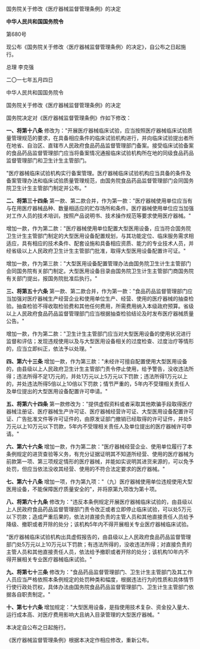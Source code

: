国务院关于修改《医疗器械监督管理条例》的决定

**中华人民共和国国务院令**

第680号

现公布《国务院关于修改〈医疗器械监督管理条例〉的决定》，自公布之日起施行。

总理 李克强

二〇一七年五月四日

中华人民共和国国务院令

国务院关于修改《医疗器械监督管理条例》的决定

国务院决定对《医疗器械监督管理条例》作如下修改：

**一、将第十八条** 修改为："开展医疗器械临床试验，应当按照医疗器械临床试验质量管理规范的要求，在具备相应条件的临床试验机构进行，并向临床试验提出者所在地省、自治区、直辖市人民政府食品药品监督管理部门备案。接受临床试验备案的食品药品监督管理部门应当将备案情况通报临床试验机构所在地的同级食品药品监督管理部门和卫生计生主管部门。

"医疗器械临床试验机构实行备案管理。医疗器械临床试验机构应当具备的条件及备案管理办法和临床试验质量管理规范，由国务院食品药品监督管理部门会同国务院卫生计生主管部门制定并公布。"

**二、将第三十四条** 第一款、第二款合并，作为第一款："医疗器械使用单位应当有与在用医疗器械品种、数量相适应的贮存场所和条件。医疗器械使用单位应当加强对工作人员的技术培训，按照产品说明书、技术操作规范等要求使用医疗器械。"

增加一款，作为第二款："医疗器械使用单位配置大型医用设备，应当符合国务院卫生计生主管部门制定的大型医用设备配置规划，与其功能定位、临床服务需求相适应，具有相应的技术条件、配套设施和具备相应资质、能力的专业技术人员，并经省级以上人民政府卫生计生主管部门批准，取得大型医用设备配置许可证。"

增加一款，作为第三款："大型医用设备配置管理办法由国务院卫生计生主管部门会同国务院有关部门制定。大型医用设备目录由国务院卫生计生主管部门商国务院有关部门提出，报国务院批准后执行。"

**三、将第五十六条** 第一款、第二款合并，作为第一款："食品药品监督管理部门应当加强对医疗器械生产经营企业和使用单位生产、经营、使用的医疗器械的抽查检验。抽查检验不得收取检验费和其他任何费用，所需费用纳入本级政府预算。省级以上人民政府食品药品监督管理部门应当根据抽查检验结论及时发布医疗器械质量公告。"

增加一款，作为第二款："卫生计生主管部门应当对大型医用设备的使用状况进行监督和评估；发现违规使用以及与大型医用设备相关的过度检查、过度治疗等情形的，应当立即纠正，依法予以处理。"

**四、第六十三条** 增加一款，作为第三款："未经许可擅自配置使用大型医用设备的，由县级以上人民政府卫生计生主管部门责令停止使用，给予警告，没收违法所得；违法所得不足1万元的，并处1万元以上5万元以下罚款；违法所得1万元以上的，并处违法所得5倍以上10倍以下罚款；情节严重的，5年内不受理相关责任人及单位提出的大型医用设备配置许可申请。"

**五、将第六十四条** 第一款修改为："提供虚假资料或者采取其他欺骗手段取得医疗器械注册证、医疗器械生产许可证、医疗器械经营许可证、大型医用设备配置许可证、广告批准文件等许可证件的，由原发证部门撤销已经取得的许可证件，并处5万元以上10万元以下罚款，5年内不受理相关责任人及单位提出的医疗器械许可申请。"

**六、第六十六条** 增加一款，作为第二款："医疗器械经营企业、使用单位履行了本条例规定的进货查验等义务，有充分证据证明其不知道所经营、使用的医疗器械为前款第一项、第三项规定情形的医疗器械，并能如实说明其进货来源的，可以免予处罚，但应当依法没收其经营、使用的不符合法定要求的医疗器械。"

**七、第六十八条** 增加一项，作为第九项："（九）医疗器械使用单位违规使用大型医用设备，不能保障医疗质量安全的"，并将原第九项改为第十项。

**八、将第六十九条** 修改为："违反本条例规定开展医疗器械临床试验的，由县级以上人民政府食品药品监督管理部门责令改正或者立即停止临床试验，可以处5万元以下罚款；造成严重后果的，依法对直接负责的主管人员和其他直接责任人员给予降级、撤职或者开除的处分；该机构5年内不得开展相关专业医疗器械临床试验。

"医疗器械临床试验机构出具虚假报告的，由县级以上人民政府食品药品监督管理部门处5万元以上10万元以下罚款；有违法所得的，没收违法所得；对直接负责的主管人员和其他直接责任人员，依法给予撤职或者开除的处分；该机构10年内不得开展相关专业医疗器械临床试验。"

**九、将第七十三条** 修改为："食品药品监督管理部门、卫生计生主管部门及其工作人员应当严格依照本条例规定的处罚种类和幅度，根据违法行为的性质和具体情节行使行政处罚权，具体办法由国务院食品药品监督管理部门、卫生计生主管部门依据各自职责制定。"

**十、第七十六条** 增加规定："大型医用设备，是指使用技术复杂、资金投入量大、运行成本高、对医疗费用影响大且纳入目录管理的大型医疗器械。"

本决定自公布之日起施行。

《医疗器械监督管理条例》根据本决定作相应修改，重新公布。
